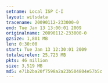 ```yaml
---
setname: Local ISP C-I
layout: witsdata
tracename: 20090112-233000-0
end: Tue Jan 13 13:00:01 2009
originalname: 20090112-233000-0
gzsize: 1,801 MB
len: 0:30:00
start: Tue Jan 13 12:30:01 2009
totalwirelen: 25,723 MB
pkts: 46 million
size: 3,519 MB
md5: e71b2ba20f7598a2a23b504804e57b5c
---
```

